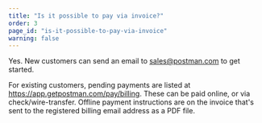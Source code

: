 ```yaml
---
title: "Is it possible to pay via invoice?"
order: 3
page_id: "is-it-possible-to-pay-via-invoice"
warning: false
---
```

Yes. New customers can send an email to sales@postman.com to get started.

For existing customers, pending payments are listed at https://app.getpostman.com/pay/billing. These can be paid online, or via check/wire-transfer. Offline payment instructions are on the invoice that's sent to the registered billing email address as a PDF file.
